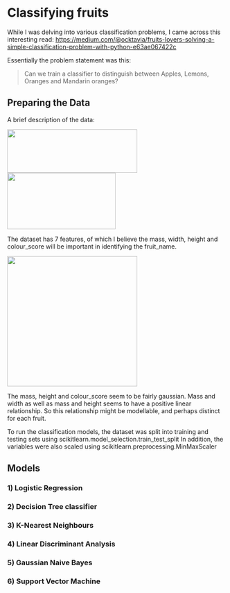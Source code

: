 # Classifying fruits
While I was delving into various classification problems, I came across this interesting read: https://medium.com/@ocktavia/fruits-lovers-solving-a-simple-classification-problem-with-python-e63ae067422c

Essentially the problem statement was this:
> Can we train a classifier to distinguish between Apples, Lemons, Oranges and Mandarin oranges?

## Preparing the Data

A brief description of the data:

<img src="https://github.com/jjasim/fruits-classification-with-npp/blob/main/images/data.PNG" width="300" height="100">
<img src="https://github.com/jjasim/fruits-classification-with-npp/blob/main/images/Table.PNG" width="250" height="130">

The dataset has 7 features, of which I believe the mass, width, height and colour_score will be important in identifying the fruit_name. 

<img src="https://github.com/jjasim/fruits-classification-with-npp/blob/main/images/distributions.png" width="300" height="300">

The mass, height and colour_score seem to be fairly gaussian. Mass and width as well as mass and height seems to have a positive linear relationship.
So this relationship might be modellable, and perhaps distinct for each fruit. 

To run the classification models, the dataset was split into training and testing sets using scikitlearn.model_selection.train_test_split
In addition, the variables were also scaled using scikitlearn.preprocessing.MinMaxScaler

## Models
### 1) Logistic Regression

### 2) Decision Tree classifier

### 3) K-Nearest Neighbours

### 4) Linear Discriminant Analysis

### 5) Gaussian Naive Bayes

### 6) Support Vector Machine
